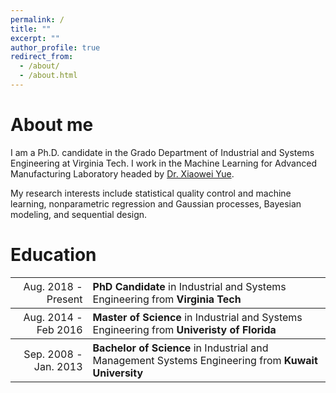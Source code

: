 ```yaml
---
permalink: /
title: ""
excerpt: ""
author_profile: true
redirect_from: 
  - /about/
  - /about.html
---
```


About me
======

I am a Ph.D. candidate in the Grado Department of Industrial and Systems Engineering at Virginia Tech. I work in the Machine Learning for Advanced Manufacturing Laboratory headed by [Dr. Xiaowei Yue](https://www.ise.vt.edu/people/faculty/yue.html). 

My research interests include statistical quality control and machine learning, nonparametric regression and Gaussian processes, Bayesian modeling, and sequential design.

<!-- My research interests include cluster management systems, serverless computing, containerization, cloud computing, machine learning, distributed file and storage systems, and performance analysis. -->

<!-- You can find my CV [here](https://filebox.ece.vt.edu/~hadeel89/hadeelcv.pdf).  -->

Education
======

<table style="width:100%">
  <tr style="font-size:16px">
    <th style="text-align:right">
      <span style="font-weight:normal">Aug. 2018 - Present</span>
    </th>
    <th style="text-align:left">
      PhD Candidate <span style="font-weight:normal"> in Industrial and Systems Engineering from</span> Virginia Tech
    </th>
  </tr>

  <tr style="font-size:16px">
    <th style="text-align:right">
      <span style="font-weight:normal">Aug. 2014 - Feb 2016</span>
    </th>
    <th style="text-align:left">
      Master of Science <span style="font-weight:normal">in Industrial and Systems Engineering from</span> Univeristy of Florida
    </th>
  </tr>

  <tr style="font-size:16px">
    <th style="text-align:right">
      <span style="font-weight:normal">Sep. 2008 - Jan. 2013</span>
    </th>
    <th style="text-align:left">
      Bachelor of Science <span style="font-weight:normal">in Industrial and Management Systems Engineering from</span> Kuwait University
    </th>
  </tr>
</table>

<!-- * **PhD Student** in Computer Engineering at **Virgina Tech** _(Aug. 2018 - Present)_
* **Master of Science** in Computer Engineering from **Columbia University** _(Aug. 2014 - Feb. 2016)_
* **Bachelor of Science** in Computer Engineering from **Kuwait University** _(Sep. 2007 - Jan. 2012)_
 -->
